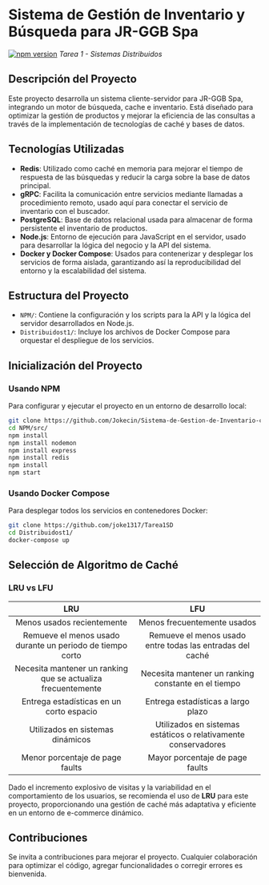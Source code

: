 # Sistema de Gestión de Inventario y Búsqueda para JR-GGB Spa
[![npm version](https://img.shields.io/npm/v/admin-lte/latest.svg)](https://www.npmjs.com/package/admin-lte)
*Tarea 1 - Sistemas Distribuidos*
## Descripción del Proyecto

Este proyecto desarrolla un sistema cliente-servidor para JR-GGB Spa, integrando un motor de búsqueda, cache e inventario. Está diseñado para optimizar la gestión de productos y mejorar la eficiencia de las consultas a través de la implementación de tecnologías de caché y bases de datos.

## Tecnologías Utilizadas

- **Redis**: Utilizado como caché en memoria para mejorar el tiempo de respuesta de las búsquedas y reducir la carga sobre la base de datos principal.
- **gRPC**: Facilita la comunicación entre servicios mediante llamadas a procedimiento remoto, usado aquí para conectar el servicio de inventario con el buscador.
- **PostgreSQL**: Base de datos relacional usada para almacenar de forma persistente el inventario de productos.
- **Node.js**: Entorno de ejecución para JavaScript en el servidor, usado para desarrollar la lógica del negocio y la API del sistema.
- **Docker y Docker Compose**: Usados para contenerizar y desplegar los servicios de forma aislada, garantizando así la reproducibilidad del entorno y la escalabilidad del sistema.

## Estructura del Proyecto

- `NPM/`: Contiene la configuración y los scripts para la API y la lógica del servidor desarrollados en Node.js.
- `Distribuidost1/`: Incluye los archivos de Docker Compose para orquestar el despliegue de los servicios.

## Inicialización del Proyecto

### Usando NPM

Para configurar y ejecutar el proyecto en un entorno de desarrollo local:

```bash
git clone https://github.com/Jokecin/Sistema-de-Gestion-de-Inventario-con-Redis-y-Grpc
cd NPM/src/
npm install
npm install nodemon
npm install express
npm install redis
npm install
npm start
```

### Usando Docker Compose

Para desplegar todos los servicios en contenedores Docker:

```bash
git clone https://github.com/joke1317/Tarea1SD
cd Distribuidost1/
docker-compose up
```

## Selección de Algoritmo de Caché

### LRU vs LFU

| LRU | LFU
| :------: | :------:
Menos usados recientemente  | Menos frecuentemente usados 
Remueve el menos usado durante un periodo de tiempo corto  | Remueve el menos usado entre todas las entradas del caché
Necesita mantener un ranking que se actualiza frecuentemente  | Necesita mantener un ranking constante en el tiempo
Entrega estadísticas en un corto espacio  | Entrega estadísticas a largo plazo
Utilizados en sistemas dinámicos  | Utilizados en sistemas estáticos o relativamente conservadores
Menor porcentaje de page faults  | Mayor porcentaje de page faults

Dado el incremento explosivo de visitas y la variabilidad en el comportamiento de los usuarios, se recomienda el uso de **LRU** para este proyecto, proporcionando una gestión de caché más adaptativa y eficiente en un entorno de e-commerce dinámico.

## Contribuciones

Se invita a contribuciones para mejorar el proyecto. Cualquier colaboración para optimizar el código, agregar funcionalidades o corregir errores es bienvenida.
